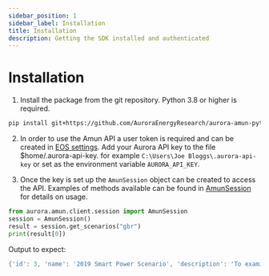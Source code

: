 ```yaml
---
sidebar_position: 1
sidebar_label: Installation
title: Installation
description: Getting the SDK installed and authenticated
---
```


# Installation

1. Install the package from the git repository. Python 3.8 or higher is required.

```bash
pip install git+https://github.com/AuroraEnergyResearch/aurora-amun-python-sdk
```

2. In order to use the Amun API a user token is required and can be created in [EOS settings](https://eos.auroraer.com/dragonfly/settings). Add your Aurora API key to the file $home/.aurora-api-key. for example `C:\Users\Joe Bloggs\.aurora-api-key` or set as the environment variable `AURORA_API_KEY`. 

3. Once the key is set up the `AmunSession` object can be created to access the API. Examples of methods available can be found in [AmunSession](/docs/Reference/session) for details on usage.

```python
from aurora.amun.client.session import AmunSession
session = AmunSession()
result = session.get_scenarios("gbr")
print(result[0])
```

Output to expect:
```powershell
{'id': 3, 'name': '2019 Smart Power Scenario', 'description': 'To examine the impact of a smarter power system with more flexible capacity and demand', 'isRetired': True, 'region': 'gbr', 'S3uri': None, 'currency': 'GBP', 'currencyYear': 2018, 'publicationDate': '2020-01-09T17:02:05.000Z', 'type': 'legacy', 'scenarioVersion': 0, 'hash': 'a5da31ed-f72d-424e-9d41-a81873269dbc', 'hasFile': False}
```